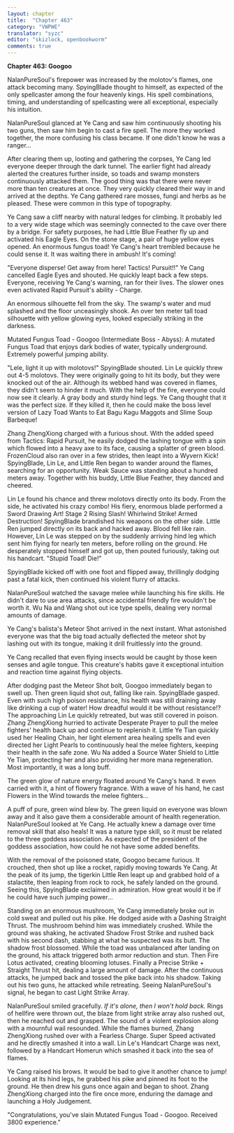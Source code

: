 ```yaml
---
layout: chapter
title:  "Chapter 463"
category: "VWPWE"
translator: "syzc"
editor: "skizlock, openbookworm"
comments: true
---
```


**Chapter 463: Googoo**

NalanPureSoul's firepower was increased by the molotov's flames, one attack becoming many. SpyingBlade thought to himself, as expected of the only spellcaster among the four heavenly kings. His spell combinations, timing, and understanding of spellcasting were all exceptional, especially his intuition.

NalanPureSoul glanced at Ye Cang and saw him continuously shooting his two guns, then saw him begin to cast a fire spell. The more they worked together, the more confusing his class became. If one didn't know he was a ranger...

After clearing them up, looting and gathering the corpses, Ye Cang led everyone deeper through the dark tunnel. The earlier fight had already alerted the creatures further inside, so toads and swamp monsters continuously attacked them. The good thing was that there were never more than ten creatures at once. They very quickly cleared their way in and arrived at the depths. Ye Cang gathered rare mosses, fungi and herbs as he pleased. These were common in this type of topography.

Ye Cang saw a cliff nearby with natural ledges for climbing. It probably led to a very wide stage which was seemingly connected to the cave over there by a bridge. For safety purposes, he had Little Blue Feather fly up and activated his Eagle Eyes. On the stone stage, a pair of huge yellow eyes opened. An enormous fungus toad! Ye Cang's heart trembled because he could sense it. It was waiting there in ambush! It's coming!

"Everyone disperse! Get away from here! Tactics! Pursuit!!" Ye Cang cancelled Eagle Eyes and shouted. He quickly leapt back a few steps. Everyone, receiving Ye Cang's warning, ran for their lives. The slower ones even activated Rapid Pursuit's ability - Charge.

An enormous silhouette fell from the sky. The swamp's water and mud splashed and the floor unceasingly shook. An over ten meter tall toad silhouette with yellow glowing eyes, looked especially striking in the darkness.

Mutated Fungus Toad - Googoo (Intermediate Boss - Abyss): A mutated Fungus Toad that enjoys dark bodies of water, typically underground. Extremely powerful jumping ability. 

"Lele, light it up with molotovs!" SpyingBlade shouted. Lin Le quickly threw out 4-5 molotovs. They were originally going to hit its body, but they were knocked out of the air. Although its webbed hand was covered in flames, they didn't seem to hinder it much. With the help of the fire, everyone could now see it clearly. A gray body and sturdy hind legs. Ye Cang thought that it was the perfect size. If they killed it, then he could make the boss level version of Lazy Toad Wants to Eat Bagu Kagu Maggots and Slime Soup Barbeque!

Zhang ZhengXiong charged with a furious shout. With the added speed from Tactics: Rapid Pursuit, he easily dodged the lashing tongue with a spin which flowed into a heavy axe to its face, causing a splatter of green blood. FrozenCloud also ran over in a few strides, then leapt into a Wyvern Kick! SpyingBlade, Lin Le, and Little Ren began to wander around the flames, searching for an opportunity. Weak Sauce was standing about a hundred meters away. Together with his buddy, Little Blue Feather, they danced and cheered.

Lin Le found his chance and threw molotovs directly onto its body. From the side, he activated his crazy combo! His fiery, enormous blade performed a Sword Drawing Art! Stage 2 Rising Slash! Whirlwind Strike! Armed Destruction! SpyingBlade brandished his weapons on the other side. Little Ren jumped directly on its back and hacked away. Blood fell like rain. However, Lin Le was stepped on by the suddenly arriving hind leg which sent him flying for nearly ten meters, before rolling on the ground. He desperately stopped himself and got up, then pouted furiously, taking out his handcart. "Stupid Toad! Die!"

SpyingBlade kicked off with one foot and flipped away, thrillingly dodging past a fatal kick, then continued his violent flurry of attacks.

NalanPureSoul watched the savage melee while launching his fire skills. He didn't dare to use area attacks, since accidental friendly fire wouldn't be worth it. Wu Na and Wang shot out ice type spells, dealing very normal amounts of damage.

Ye Cang's balista's Meteor Shot arrived in the next instant. What astonished everyone was that the big toad actually deflected the meteor shot by lashing out with its tongue, making it drill fruitlessly into the ground.

Ye Cang recalled that even flying insects would be caught by those keen senses and agile tongue. This creature's habits gave it exceptional intuition and reaction time against flying objects.

After dodging past the Meteor Shot bolt, Googoo immediately began to swell up. Then green liquid shot out, falling like rain. SpyingBlade gasped. Even with such high poison resistance, his health was still draining away like drinking a cup of water! How dreadful would it be without resistance!? The approaching Lin Le quickly retreated, but was still covered in poison. Zhang ZhengXiong hurried to activate Desperate Prayer to pull the melee fighters' health back up and continue to replenish it. Little Ye Tian quickly used her Healing Chain, her light element area healing spells and even directed her Light Pearls to continuously heal the melee fighters, keeping their health in the safe zone. Wu Na added a Source Water Shield to Little Ye Tian, protecting her and also providing her more mana regeneration. Most importantly, it was a long buff.

The green glow of nature energy floated around Ye Cang's hand. It even carried with it, a hint of flowery fragrance. With a wave of his hand, he cast Flowers in the Wind towards the melee fighters...

A puff of pure, green wind blew by. The green liquid on everyone was blown away and it also gave them a considerable amount of health regeneration. NalanPureSoul looked at Ye Cang. He actually knew a damage over time removal skill that also heals! It was a nature type skill, so it must be related to the three goddess association. As expected of the president of the goddess association, how could he not have some added benefits.

With the removal of the poisoned state, Googoo became furious. It crouched, then shot up like a rocket, rapidly moving towards Ye Cang. At the peak of its jump, the tigerkin Little Ren leapt up and grabbed hold of a stalactite, then leaping from rock to rock, he safely landed on the ground. Seeing this, SpyingBlade exclaimed in admiration. How great would it be if he could have such jumping power...

Standing on an enormous mushroom, Ye Cang immediately broke out in cold sweat and pulled out his pike. He dodged aside with a Dashing Straight Thrust. The mushroom behind him was immediately crushed. While the ground was shaking, he activated Shadow Frost Strike and rushed back with his second dash, stabbing at what he suspected was its butt. The shadow frost blossomed. While the toad was unbalanced after landing on the ground, his attack triggered both armor reduction and stun. Then Fire Lotus activated, creating blooming lotuses. Finally a Precise Strike + Straight Thrust hit, dealing a large amount of damage. After the continuous attacks, he jumped back and tossed the pike back into his shadow. Taking out his two guns, he attacked while retreating. Seeing NalanPureSoul's signal, he began to cast Light Strike Array.

NalanPureSoul smiled gracefully. *If it's alone, then I won't hold back.* Rings of hellfire were thrown out, the blaze from light strike array also rushed out, then he reached out and grasped. The sound of a violent explosion along with a mournful wail resounded. While the flames burned, Zhang ZhengXiong rushed over with a Fearless Charge. Super Speed activated and he directly smashed it into a wall. Lin Le's Handcart Charge was next, followed by a Handcart Homerun which smashed it back into the sea of flames.

Ye Cang raised his brows. It would be bad to give it another chance to jump! Looking at its hind legs, he grabbed his pike and pinned its foot to the ground. He then drew his guns once again and began to shoot. Zhang ZhengXiong charged into the fire once more, enduring the damage and launching a Holy Judgement.

"Congratulations, you've slain Mutated Fungus Toad - Googoo. Received 3800 experience."
